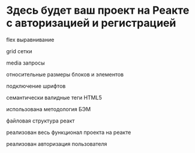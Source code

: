 # Здесь будет ваш проект на Реакте с авторизацией и регистрацией

flex выравнивание

grid сетки

media запросы

относительные размеры блоков и элементов

подключение шрифтов

семантически валидные теги HTML5

использована методология БЭМ

файловая структура реакт

реализован весь функционал проекта на реакте

реализован авторизация пользователя
